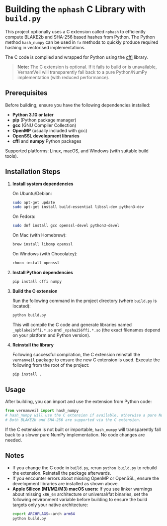 # Building the `nphash` C Library with `build.py`

This project optionally uses a C extension called `nphash` to efficiently compute BLAKE2b and SHA-256 based hashes from Python. The Python method `hash_numpy` can be used in `fx` methods to quickly produce required hashing in vectorised implementations.

The C code is compiled and wrapped for Python using the [cffi](https://cffi.readthedocs.io/en/latest/) library.

> **Note:** The C extension is optional. If it fails to build or is unavailable, VernamVeil will transparently fall back to a pure Python/NumPy implementation (with reduced performance).

## Prerequisites

Before building, ensure you have the following dependencies installed:

- **Python 3.10 or later**
- **pip** (Python package manager)
- **gcc** (GNU Compiler Collection)
- **OpenMP** (usually included with gcc)
- **OpenSSL development libraries**
- **cffi** and **numpy** Python packages

Supported platforms: Linux, macOS, and Windows (with suitable build tools).

## Installation Steps

1. **Install system dependencies**

   On Ubuntu/Debian:  
   ```bash
   sudo apt-get update
   sudo apt-get install build-essential libssl-dev python3-dev
   ```

   On Fedora:  
   ```bash
   sudo dnf install gcc openssl-devel python3-devel
   ```

   On Mac (with Homebrew):
   ```bash
   brew install libomp openssl
   ```
   
   On Windows (with Chocolatey):
   ```bash
   choco install openssl
   ```

2. **Install Python dependencies**

   ```bash
   pip install cffi numpy
   ```

3. **Build the C extension**

   Run the following command in the project directory (where `build.py` is located):

   ```bash
   python build.py
   ```

   This will compile the C code and generate libraries named `_npblake2bffi.*.so` and `_npsha256ffi.*.so` (the exact filenames depend on your platform and Python version).

4. **Reinstall the library**

   Following successful compilation, the C extension reinstall the `vernamveil` package to ensure the new C extension is used. Execute the following from the root of the project:

   ```bash
   pip install .
   ```

## Usage

After building, you can import and use the extension from Python code:

```python
from vernamveil import hash_numpy
# hash_numpy will use the C extension if available, otherwise a pure NumPy fallback.
# Both BLAKE2b and SHA-256 are supported via the C extension.
```

If the C extension is not built or importable, `hash_numpy` will transparently fall back to a slower pure NumPy implementation. No code changes are needed.

## Notes

- If you change the C code in `build.py`, rerun `python build.py` to rebuild the extension. Reinstall the package afterwards.
- If you encounter errors about missing OpenMP or OpenSSL, ensure the development libraries are installed as shown above.
- **Apple Silicon (M1/M2/M3) macOS users:** If you see linker warnings about missing `x86_64` architecture or universal/fat binaries, set the following environment variable before building to ensure the build targets only your native architecture:
   ```bash
   export ARCHFLAGS=-arch arm64
   python build.py
   ```
